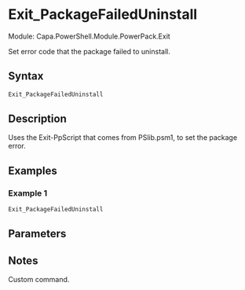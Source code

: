 # Exit_PackageFailedUninstall
Module: Capa.PowerShell.Module.PowerPack.Exit

Set error code that the package failed to uninstall.

## Syntax

```powershell
Exit_PackageFailedUninstall
```

## Description

Uses the Exit-PpScript that comes from PSlib.psm1, to set the package error.

## Examples

### Example 1
```powershell
Exit_PackageFailedUninstall
```
    

## Parameters


## Notes

Custom command.
